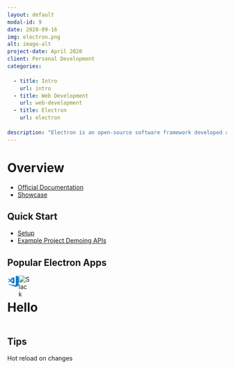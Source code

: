 ```yaml
---
layout: default
modal-id: 9
date: 2020-09-16
img: electron.png
alt: image-alt
project-date: April 2020
client: Personal Development
categories: 

  - title: Intro
    url: intro
  - title: Web Development
    url: web-development
  - title: Electron
    url: electron

description: "Electron is an open-source software framework developed and maintained by GitHub. It allows for the development of desktop GUI applications using web technologies: it combines the Chromium rendering engine and the Node.js runtime."
---
```


# Overview

- <a href="https://www.electronjs.org/" target="_blank">Official Documentation</a>
- <a href="https://www.electronjs.org/apps" target="_blank">Showcase</a>

## Quick Start

- [Setup](https://www.electronjs.org/docs/tutorial/development-environment#setting-up-macos)
- [Example Project Demoing APIs](https://www.electronjs.org/#get-started)

## Popular Electron Apps

[<img align="left" alt="Visual Studio Code" width="26px" src="https://raw.githubusercontent.com/github/explore/80688e429a7d4ef2fca1e82350fe8e3517d3494d/topics/visual-studio-code/visual-studio-code.png" />][vscode]

[<img align="left" alt="Slack" width="26px" src="https://miro.medium.com/max/1200/1*LKzOm8aR2dMYUu8ZNvITFg.png" />][slack]

<br />

# Hello 

```terminal

```

## Tips

Hot reload on changes

```terminal
```

[vscode]: https://code.visualstudio.com/
[slack]: https://slack.com/intl/en-vn/
